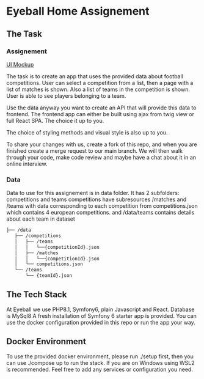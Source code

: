 # Eyeball Home Assignement

## The Task

### Assignement

[UI Mockup](https://www.figma.com/file/19u0uVDez4SVYbW95MyihP/Test-Ui?node-id=0%3A1)

The task is to create an app that uses the provided data about football competitions. User can select a competition from a list, then a page with a list of matches is shown. Also a list of teams in the competition is shown. User is able to see players belonging to a team. 

Use the data anyway you want to create an API that will provide this data to frontend. The frontend app can either be built using ajax from twig view or full React SPA. The choice it up to you.

The choice of styling methods and visual style is also up to you. 

To share your changes with us, create a fork of this repo, and when you are finished create a merge request to our main branch. We will then walk through your code, make code review and maybe have a chat about it in an online interview.

### Data

Data to use for this assignement is in data folder. It has 2 subfolders: competitions and teams
competitions have subresources /matches and /teams with data corresponding to each competition from competitions.json which contains 4 european competitions.
and /data/teams contains details about each team in dataset

```bash
├── /data
   ├── /competitions
   │   ├── /teams
   │   │   └──{competitionId}.json
   │   ├── /matches
   │   │   └──{competitionId}.json
   │   └── competitions.json
   └── /teams
       └── {teamId}.json
```
## The Tech Stack 

At Eyeball we use PHP8.1, Symfony6, plain Javascript and React. Database is MySql8 A fresh installation of Symfony 6 starter app is provided. You can use the docker configuration provided in this repo or run the app your way.

## Docker Environment

To use the provided docker environment, please run ./setup first, then you can use ./compose up to run the stack. If you are on Windows using WSL2 is recommended.
Feel free to add any services or configuration you need.
